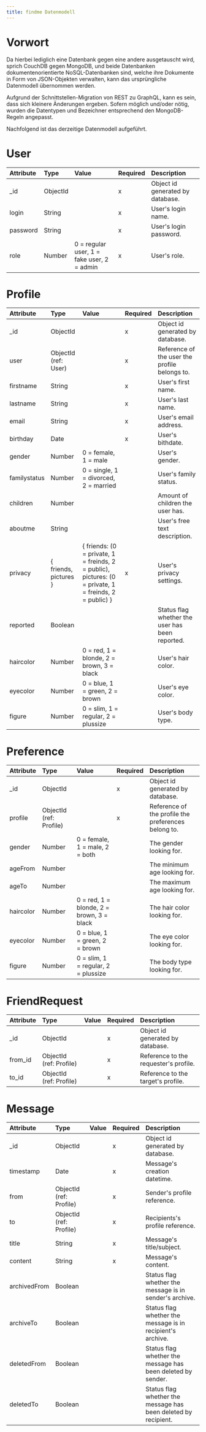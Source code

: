 ```yaml
---
title: findme Datenmodell
---
```


# Vorwort

Da hierbei lediglich eine Datenbank gegen eine andere ausgetauscht wird,
sprich CouchDB gegen MongoDB,
und beide Datenbanken dokumentenorientierte NoSQL-Datenbanken sind,
welche ihre Dokumente in Form von JSON-Objekten verwalten,
kann das ursprüngliche Datenmodell übernommen werden.

Aufgrund der Schnittstellen-Migration von REST zu GraphQL,
kann es sein,
dass sich kleinere Änderungen ergeben.
Sofern möglich und/oder nötig,
wurden die Datentypen und Bezeichner entsprechend den MongoDB-Regeln angepasst.

Nachfolgend ist das derzeitige Datenmodell aufgeführt.

# User

| Attribute | Type     | Value                                      | Required | Description                      |
|:----------|:---------|:-------------------------------------------|:---------|:---------------------------------|
| \_id      | ObjectId |                                            | x        | Object id generated by database. |
| login     | String   |                                            | x        | User's login name.               |
| password  | String   |                                            | x        | User's login password.           |
| role      | Number   | 0 = regular user, 1 = fake user, 2 = admin | x        | User's role.                     |

# Profile

| Attribute    | Type                  | Value                                                                                                 | Required | Description                                     |
|:-------------|:----------------------|:------------------------------------------------------------------------------------------------------|:---------|:------------------------------------------------|
| \_id         | ObjectId              |                                                                                                       | x        | Object id generated by database.                |
| user         | ObjectId (ref: User)  |                                                                                                       | x        | Reference of the user the profile belongs to.   |
| firstname    | String                |                                                                                                       | x        | User's first name.                              |
| lastname     | String                |                                                                                                       | x        | User's last name.                               |
| email        | String                |                                                                                                       | x        | User's email address.                           |
| birthday     | Date                  |                                                                                                       | x        | User's bithdate.                                |
| gender       | Number                | 0 = female, 1 = male                                                                                  |          | User's gender.                                  |
| familystatus | Number                | 0 = single, 1 = divorced, 2 = married                                                                 |          | User's family status.                           |
| children     | Number                |                                                                                                       |          | Amount of children the user has.                |
| aboutme      | String                |                                                                                                       |          | User's free text description.                   |
| privacy      | { friends, pictures } | { friends: (0 = private, 1 = freinds, 2 = public), pictures: (0 = private, 1 = freinds, 2 = public) } | x        | User's privacy settings.                        |
| reported     | Boolean               |                                                                                                       |          | Status flag whether the user has been reported. |
| haircolor    | Number                | 0 = red, 1 = blonde, 2 = brown, 3 = black                                                             |          | User's hair color.                              |
| eyecolor     | Number                | 0 = blue, 1 = green, 2 = brown                                                                        |          | User's eye color.                               |
| figure       | Number                | 0 = slim, 1 = regular, 2 = plussize                                                                   |          | User's body type.                               |

# Preference

| Attribute | Type                    | Value                                     | Required | Description                                         |
|:----------|:------------------------|:------------------------------------------|:---------|:----------------------------------------------------|
| \_id      | ObjectId                |                                           | x        | Object id generated by database.                    |
| profile   | ObjectId (ref: Profile) |                                           | x        | Reference of the profile the preferences belong to. |
| gender    | Number                  | 0 = female, 1 = male, 2 = both            |          | The gender looking for.                             |
| ageFrom   | Number                  |                                           |          | The minimum age looking for.                        |
| ageTo     | Number                  |                                           |          | The maximum age looking for.                        |
| haircolor | Number                  | 0 = red, 1 = blonde, 2 = brown, 3 = black |          | The hair color looking for.                         |
| eyecolor  | Number                  | 0 = blue, 1 = green, 2 = brown            |          | The eye color looking for.                          |
| figure    | Number                  | 0 = slim, 1 = regular, 2 = plussize       |          | The body type looking for.                          |

# FriendRequest

| Attribute | Type                    | Value | Required | Description                           |
|:----------|:------------------------|:------|:---------|:--------------------------------------|
| \_id      | ObjectId                |       | x        | Object id generated by database.      |
| from\_id  | ObjectId (ref: Profile) |       | x        | Reference to the requester's profile. |
| to\_id    | ObjectId (ref: Profile) |       | x        | Reference to the target's profile.    |

# Message

| Attribute    | Type                    | Value | Required | Description                                                    |
|:-------------|:------------------------|:------|:---------|:---------------------------------------------------------------|
| \_id         | ObjectId                |       | x        | Object id generated by database.                               |
| timestamp    | Date                    |       | x        | Message's creation datetime.                                   |
| from         | ObjectId (ref: Profile) |       | x        | Sender's profile reference.                                    |
| to           | ObjectId (ref: Profile) |       | x        | Recipients's profile reference.                                |
| title        | String                  |       | x        | Message's title/subject.                                       |
| content      | String                  |       | x        | Message's content.                                             |
| archivedFrom | Boolean                 |       |          | Status flag whether the message is in sender's archive.        |
| archiveTo    | Boolean                 |       |          | Status flag whether the message is in recipient's archive.     |
| deletedFrom  | Boolean                 |       |          | Status flag whether the message has been deleted by sender.    |
| deletedTo    | Boolean                 |       |          | Status flag whether the message has been deleted by recipient. |
